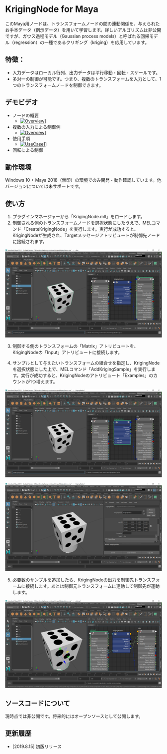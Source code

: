# KrigingNode for Maya
このMaya用ノードは、トランスフォームノードの間の連動関係を、与えられたお手本データ（例示データ）を用いて学習します。詳しいアルゴリズムは非公開ですが、ガウス過程モデル（Gaussian process models）と呼ばれる回帰モデル（regression）の一種であるクリギング（kriging）を応用しています。

## 特徴：
- 入力データはローカル行列、出力データは平行移動・回転・スケールです。
- 多対一の制御が可能です。つまり、複数のトランスフォームを入力として、1つのトランスフォームノードを制御できます。

## デモビデオ
- ノードの概要
  - [![Overview](https://img.youtube.com/vi/rCcI_yF5Y8M/mqdefault.jpg)](https://youtu.be/rCcI_yF5Y8M)]
- 複数の入力による制御例
  - [![Overview](https://img.youtube.com/vi/ChTxNfQKoLo/mqdefault.jpg)](https://youtu.be/ChTxNfQKoLo)]
- 使用手順
  - [![UseCase1](https://img.youtube.com/vi/-ZC-GFfH9_8/mqdefault.jpg)](https://youtu.be/-ZC-GFfH9_8)]
- 回転による制御

## 動作環境
Windows 10 + Maya 2018（無印）の環境でのみ開発・動作確認しています。他バージョンについては未サポートです。

## 使い方
1. プラグインマネージャーから「KrigingNode.mll」をロードします。
2. 制御される側のトランスフォームノードを選択状態にしたうえで、MELコマンド「CreateKrigingNode」を実行します。実行が成功すると、KrigingNodeが生成され、Targetメッセージアトリビュートが制御先ノードに接続されます。

![CreateKrigingNode](https://github.com/TomohikoMukai/KrigingNode/blob/image/CreateKrigingNode.png)

3. 制御する側のトランスフォームの「Matrix」アトリビュートを、KrigingNodeの「Input」アトリビュートに接続します。

4. サンプルとして与えたいトランスフォームの組合せを指定し、KrigingNodeを選択状態にした上で、MELコマンド「AddKrigingSample」を実行します。実行が成功すると、KrigingNodeのアトリビュート「Examples」のカウントが1つ増えます。

![AddKrigingSample](https://github.com/TomohikoMukai/KrigingNode/blob/image/AddKrigingSample.png)

![KrigingNodeAttributes](https://github.com/TomohikoMukai/KrigingNode/blob/image/KrigingNodeAttributes.png)

5. 必要数のサンプルを追加したら、KrigingNodeの出力を制御先トランスフォームに接続します。あとは制御元トランスフォームに連動して制御先が運動します。

![KrigingNodeDrive](https://github.com/TomohikoMukai/KrigingNode/blob/image/KrigingNodeDrive.png)


## ソースコードについて
現時点では非公開です。将来的にはオープンソースとして公開します。

## 更新履歴
- [2019.8.15] 初版リリース

